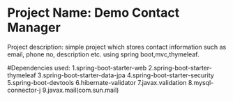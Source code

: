 # Project Name: Demo Contact Manager
Project description: simple project which stores contact information such as email, phone no, description etc. using spring boot,mvc,thymeleaf.

#Dependencies used:
1.spring-boot-starter-web
2.spring-boot-starter-thymeleaf
3.spring-boot-starter-data-jpa
4.spring-boot-starter-security
5.spring-boot-devtools
6.hibernate-validator
7.javax.validation
8.mysql-connector-j
9.javax.mail(com.sun.mail)
